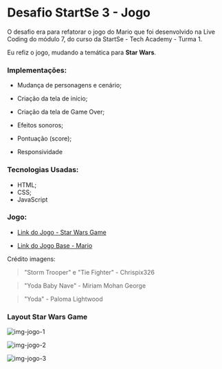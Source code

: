 # Desafio StartSe 3 - Jogo
 
 O desafio era para refatorar o jogo do Mario que foi desenvolvido na Live Coding do módulo 7, do curso da StartSe - Tech Academy - Turma 1.
 
 Eu refiz o jogo, mudando a temática para **Star Wars**.


 ### Implementações:

* Mudança de personagens e cenário;

* Criação da tela de início;

* Criação da tela de Game Over;

* Efeitos sonoros;

* Pontuação (score);

* Responsividade


### Tecnologias Usadas:

* HTML;
* CSS;
* JavaScript


### Jogo:

* [Link do Jogo - Star Wars Game](https://sabrina-miranda.github.io/Star-Wars-Game/)

* [Link do Jogo Base - Mario](https://jorgefelipecunha.github.io/mario-startse/)


 Crédito imagens: 
 
 > "Storm Trooper" e "Tie Fighter" - Chrispix326

 > "Yoda Baby Nave" - Miriam Mohan George

 > "Yoda" - Paloma Lightwood

### Layout Star Wars Game

![img-jogo-1](https://user-images.githubusercontent.com/106100298/176795803-98394de7-f229-478b-a87c-a7971c0d8db1.jpg)

![img-jogo-2](https://user-images.githubusercontent.com/106100298/176795817-34d22450-18c6-4027-be42-5c59d41ecb6d.jpg)

![img-jogo-3](https://user-images.githubusercontent.com/106100298/176831406-5c89bf58-1b96-41d4-9c87-bda0a2246a1a.jpg)
